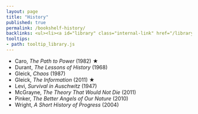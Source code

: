 ```yaml
---
layout: page
title: "History"
published: true
permalink: /bookshelf-history/
backlinks: <ul><li><a id="library" class="internal-link" href="/library/">Library</a></li></ul>
tooltips: 
- path: tooltip_library.js
---
```


* Caro, *The Path to Power* (1982) ★
* Durant, *The Lessons of History* (1968)
* Gleick, *Chaos* (1987)
* Gleick, *The Information* (2011) ★
* Levi, *Survival in Auschwitz* (1947)
* McGrayne, *The Theory That Would Not Die* (2011)
* Pinker, *The Better Angels of Our Nature* (2010)
* Wright, *A Short History of Progress* (2004)
